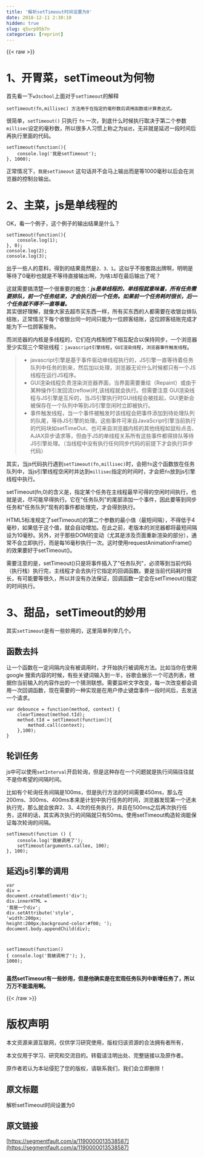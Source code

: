 ```yaml
---
title: '解析setTimeout时间设置为0' 
date: 2018-12-11 2:30:10
hidden: true
slug: q5urp95b7n
categories: [reprint]
---
```


{{< raw >}}

                    
<h1 id="articleHeader0">1、开胃菜，setTimeout为何物</h1>
<p>首先看一下<code>w3school</code>上面对于<code>setTimeout</code>的解释</p>
<div class="widget-codetool" style="display:none;">
      <div class="widget-codetool--inner">
      <span class="selectCode code-tool" data-toggle="tooltip" data-placement="top" title="" data-original-title="全选"></span>
      <span type="button" class="copyCode code-tool" data-toggle="tooltip" data-placement="top" data-clipboard-text="setTimeout(fn,millisec) 方法用于在指定的毫秒数后调用函数或计算表达式。" title="" data-original-title="复制"></span>
      <span type="button" class="saveToNote code-tool" data-toggle="tooltip" data-placement="top" title="" data-original-title="放进笔记"></span>
      </div>
      </div><pre class="hljs stylus"><code style="word-break: break-word; white-space: initial;"><span class="hljs-function"><span class="hljs-title">setTimeout</span><span class="hljs-params">(fn,millisec)</span></span> 方法用于在指定的毫秒数后调用函数或计算表达式。</code></pre>
<p>很简单，<code>setTimeout()</code> 只执行 <code>fn</code> 一次，到底什么时候执行取决于第二个参数<code>millisec</code>设定的毫秒数，所以很多人习惯上称之为<code>延迟</code>，无非就是延迟一段时间后再执行里面的代码。</p>
<div class="widget-codetool" style="display:none;">
      <div class="widget-codetool--inner">
      <span class="selectCode code-tool" data-toggle="tooltip" data-placement="top" title="" data-original-title="全选"></span>
      <span type="button" class="copyCode code-tool" data-toggle="tooltip" data-placement="top" data-clipboard-text="setTimeout(function(){
    console.log('我是setTimeout');
}, 1000);" title="" data-original-title="复制"></span>
      <span type="button" class="saveToNote code-tool" data-toggle="tooltip" data-placement="top" title="" data-original-title="放进笔记"></span>
      </div>
      </div><pre class="hljs javascript"><code>setTimeout(<span class="hljs-function"><span class="hljs-keyword">function</span>(<span class="hljs-params"></span>)</span>{
    <span class="hljs-built_in">console</span>.log(<span class="hljs-string">'我是setTimeout'</span>);
}, <span class="hljs-number">1000</span>);</code></pre>
<p>正常情况下，<code>我是setTimeout</code> 这句话并不会马上输出而是等1000毫秒以后会在浏览器的控制台输出。</p>
<h1 id="articleHeader1">2、主菜，js是单线程的</h1>
<p>OK，看一个例子，这个例子的输出结果是什么？</p>
<div class="widget-codetool" style="display:none;">
      <div class="widget-codetool--inner">
      <span class="selectCode code-tool" data-toggle="tooltip" data-placement="top" title="" data-original-title="全选"></span>
      <span type="button" class="copyCode code-tool" data-toggle="tooltip" data-placement="top" data-clipboard-text="setTimeout(function(){
    console.log(1);
}, 0);
console.log(2);
console.log(3);" title="" data-original-title="复制"></span>
      <span type="button" class="saveToNote code-tool" data-toggle="tooltip" data-placement="top" title="" data-original-title="放进笔记"></span>
      </div>
      </div><pre class="hljs fortran"><code>setTimeout(<span class="hljs-function"><span class="hljs-keyword">function</span><span class="hljs-params">()</span></span>{
    console.<span class="hljs-built_in">log</span>(<span class="hljs-number">1</span>);
}, <span class="hljs-number">0</span>);
console.<span class="hljs-built_in">log</span>(<span class="hljs-number">2</span>);
console.<span class="hljs-built_in">log</span>(<span class="hljs-number">3</span>);</code></pre>
<p>出乎一些人的意料，得到的结果竟然是<code>2、3、1</code>。这似乎不按套路出牌啊，明明是等待了0毫秒也就是不等待直接输出啊，为啥<code>1</code>却在最后输出了呢？</p>
<p>这就需要搞清楚一个很重要的概念：<strong><em>js是单线程的，单线程就意味着，所有任务需要排队，前一个任务结束，才会执行后一个任务。如果前一个任务耗时很长，后一个任务就不得不一直等着。</em></strong><br>其实很好理解，就像大家去超市买东西一样，所有买东西的人都需要在收银台排队结账，正常情况下每个收银台同一时间只能为一位顾客结账，这位顾客结账完成才能为下一位顾客服务。</p>
<p>而浏览器的内核是多线程的，它们在内核制控下相互配合以保持同步，一个浏览器至少实现三个常驻线程：<code>javascript引擎线程</code>，<code>GUI渲染线程</code>，<code>浏览器事件触发线程</code>。</p>
<blockquote><ul>
<li>javascript引擎是基于事件驱动单线程执行的，JS引擎一直等待着任务队列中任务的到来，然后加以处理，浏览器无论什么时候都只有一个JS线程在运行JS程序。</li>
<li>GUI渲染线程负责渲染浏览器界面，当界面需要重绘（Repaint）或由于某种操作引发回流(reflow)时,该线程就会执行。但需要注意 GUI渲染线程与JS引擎是互斥的，当JS引擎执行时GUI线程会被挂起，GUI更新会被保存在一个队列中等到JS引擎空闲时立即被执行。</li>
<li>事件触发线程，当一个事件被触发时该线程会把事件添加到待处理队列的队尾，等待JS引擎的处理。这些事件可来自JavaScript引擎当前执行的代码块如setTimeOut、也可来自浏览器内核的其他线程如鼠标点击、AJAX异步请求等，但由于JS的单线程关系所有这些事件都得排队等待JS引擎处理。（当线程中没有执行任何同步代码的前提下才会执行异步代码）</li>
</ul></blockquote>
<p>其实，当js代码执行遇到<code>setTimeout(fn,millisec)</code>时，会把<code>fn</code>这个函数放在任务队列中，当js引擎线程空闲时并达到<code>millisec</code>指定的时间时，才会把<code>fn</code>放到js引擎线程中执行。</p>
<p>setTimeout(fn,0)的含义是，指定某个任务在主线程最早可得的空闲时间执行，也就是说，尽可能早得执行。它在"任务队列"的尾部添加一个事件，因此要等到同步任务和"任务队列"现有的事件都处理完，才会得到执行。</p>
<p>HTML5标准规定了setTimeout()的第二个参数的最小值（最短间隔），不得低于4毫秒，如果低于这个值，就会自动增加。在此之前，老版本的浏览器都将最短间隔设为10毫秒。另外，对于那些DOM的变动（尤其是涉及页面重新渲染的部分），通常不会立即执行，而是每16毫秒执行一次。这时使用requestAnimationFrame()的效果要好于setTimeout()。</p>
<p>需要注意的是，setTimeout()只是将事件插入了"任务队列"，必须等到当前代码（执行栈）执行完，主线程才会去执行它指定的回调函数。要是当前代码耗时很长，有可能要等很久，所以并没有办法保证，回调函数一定会在setTimeout()指定的时间执行。</p>
<h1 id="articleHeader2">3、甜品，setTimeout的妙用</h1>
<p>其实<code>setTimeout</code>是有一些妙用的，这里简单列举几个。</p>
<h2 id="articleHeader3">函数去抖</h2>
<p>让一个函数在一定间隔内没有被调用时，才开始执行被调用方法。比如当你在使用 google 搜索内容的时候，有些关键词输入到一半，谷歌会展示一个可选列表，根据你当前输入的内容作出的一个猜测联想。需要监听文字改变，每一次改变都会调用一次回调函数，现在需要的一种实现是在用户停止键盘事件一段时间后，去发送一个请求。</p>
<div class="widget-codetool" style="display:none;">
      <div class="widget-codetool--inner">
      <span class="selectCode code-tool" data-toggle="tooltip" data-placement="top" title="" data-original-title="全选"></span>
      <span type="button" class="copyCode code-tool" data-toggle="tooltip" data-placement="top" data-clipboard-text="var debounce = function(method, context) {
    clearTimeout(method.tId);
    method.tId = setTimeout(function(){
        method.call(context);
    },100);
}" title="" data-original-title="复制"></span>
      <span type="button" class="saveToNote code-tool" data-toggle="tooltip" data-placement="top" title="" data-original-title="放进笔记"></span>
      </div>
      </div><pre class="hljs monkey"><code>var debounce = <span class="hljs-function"><span class="hljs-keyword">function</span>(</span><span class="hljs-function"><span class="hljs-keyword">method</span>, <span class="hljs-title">context</span>) {</span>
    clearTimeout(<span class="hljs-function"><span class="hljs-keyword">method</span>.<span class="hljs-title">tId</span>);</span>
    <span class="hljs-function"><span class="hljs-keyword">method</span>.<span class="hljs-title">tId</span> =</span> setTimeout(<span class="hljs-function"><span class="hljs-keyword">function</span>(</span>){
        <span class="hljs-function"><span class="hljs-keyword">method</span>.<span class="hljs-title">call</span>(</span>context);
    },<span class="hljs-number">100</span>);
}</code></pre>
<h2 id="articleHeader4">轮训任务</h2>
<p>js中可以使用<code>setInterval</code>开启轮询，但是这种存在一个问题就是执行间隔往往就不是你希望的间隔时间。</p>
<p>比如有个轮询任务间隔是100ms，但是执行方法的时间需要450ms，那么在200ms、300ms、400ms本来是计划中执行任务的时间，浏览器发现第一个还未执行完，那么就会放弃2、3、4次的任务执行，并且在500ms之后再次执行任务，这样的话，其实再次执行的间隔就只有50ms。使用setTimeout构造轮询能保证每次轮询的间隔。</p>
<div class="widget-codetool" style="display:none;">
      <div class="widget-codetool--inner">
      <span class="selectCode code-tool" data-toggle="tooltip" data-placement="top" title="" data-original-title="全选"></span>
      <span type="button" class="copyCode code-tool" data-toggle="tooltip" data-placement="top" data-clipboard-text="setTimeout(function () {
    console.log('我被调用了');
    setTimeout(arguments.callee, 100);
}, 100);" title="" data-original-title="复制"></span>
      <span type="button" class="saveToNote code-tool" data-toggle="tooltip" data-placement="top" title="" data-original-title="放进笔记"></span>
      </div>
      </div><pre class="hljs javascript"><code>setTimeout(<span class="hljs-function"><span class="hljs-keyword">function</span> (<span class="hljs-params"></span>) </span>{
    <span class="hljs-built_in">console</span>.log(<span class="hljs-string">'我被调用了'</span>);
    setTimeout(<span class="hljs-built_in">arguments</span>.callee, <span class="hljs-number">100</span>);
}, <span class="hljs-number">100</span>);</code></pre>
<h2 id="articleHeader5">延迟js引擎的调用</h2>
<div class="widget-codetool" style="display:none;">
      <div class="widget-codetool--inner">
      <span class="selectCode code-tool" data-toggle="tooltip" data-placement="top" title="" data-original-title="全选"></span>
      <span type="button" class="copyCode code-tool" data-toggle="tooltip" data-placement="top" data-clipboard-text="var div = document.createElement('div');
div.innerHTML = '我是一个div';
div.setAttribute('style', 'width:200px; height:200px;background-color:#f00; ');
document.body.appendChild(div);

setTimeout(function() {
    console.log('我被调用了');
}, 1000);" title="" data-original-title="复制"></span>
      <span type="button" class="saveToNote code-tool" data-toggle="tooltip" data-placement="top" title="" data-original-title="放进笔记"></span>
      </div>
      </div><pre class="hljs delphi"><code><span class="hljs-keyword">var</span> <span class="hljs-keyword">div</span> = document.createElement(<span class="hljs-string">'div'</span>);
<span class="hljs-keyword">div</span>.innerHTML = <span class="hljs-string">'我是一个div'</span>;
<span class="hljs-keyword">div</span>.setAttribute(<span class="hljs-string">'style'</span>, <span class="hljs-string">'width:200px; height:200px;background-color:#f00; '</span>);
document.body.appendChild(<span class="hljs-keyword">div</span>);

setTimeout(<span class="hljs-function"><span class="hljs-keyword">function</span><span class="hljs-params">()</span> <span class="hljs-comment">{
    console.log('我被调用了');
}</span>, 1000);</span></code></pre>
<p><strong>虽然setTimeout有一些妙用，但是他确实是在宏观任务队列中新增任务了，所以万万不能滥用啊。</strong></p>

                
{{< /raw >}}

# 版权声明
本文资源来源互联网，仅供学习研究使用，版权归该资源的合法拥有者所有，

本文仅用于学习、研究和交流目的。转载请注明出处、完整链接以及原作者。

原作者若认为本站侵犯了您的版权，请联系我们，我们会立即删除！

## 原文标题
解析setTimeout时间设置为0

## 原文链接
[https://segmentfault.com/a/1190000013538587](https://segmentfault.com/a/1190000013538587)

